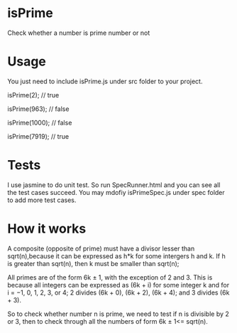 isPrime
=======

Check whether a number is prime number or not

Usage
=======
You just need to include isPrime.js under src folder to your project.

isPrime(2); // true

isPrime(963); // false

isPrime(1000); // false

isPrime(7919); // true

Tests
=======
I use jasmine to do unit test. So run SpecRunner.html and you can see all the test cases succeed. You may mdofiy isPrimeSpec.js under spec folder to add more test cases.

How it works
=======
A composite (opposite of prime) must have a divisor lesser than sqrt(n),because it can be expressed as h*k for some intergers h and k. If h is greater than sqrt(n), then k must be smaller than sqrt(n);

All primes are of the form 6k ± 1, with the exception of 2 and 3. This is because all integers can be expressed as (6k + i) for some integer k and for i = −1, 0, 1, 2, 3, or 4; 2 divides (6k + 0), (6k + 2), (6k + 4); and 3 divides (6k + 3). 

So to check whether number n is prime, we need to test if n is divisible by 2 or 3, then to check through all the numbers of form 6k ± 1<= sqrt(n). 

